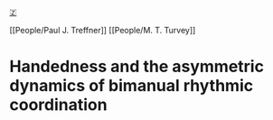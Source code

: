 [🇿](zotero://select/library/items/DNFLJIU7)

[[People/Paul J. Treffner]] [[People/M. T. Turvey]] 
# Handedness and the asymmetric dynamics of bimanual rhythmic coordination

